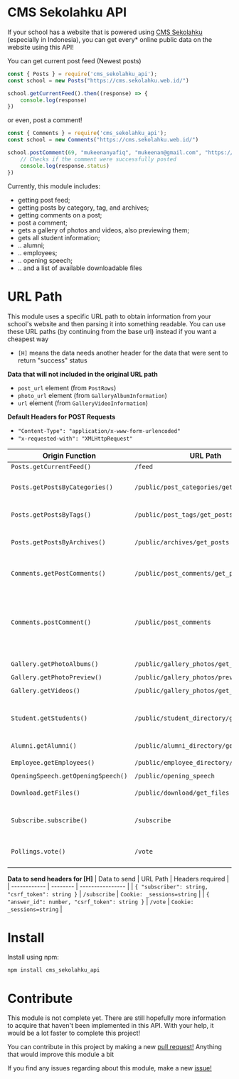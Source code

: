 # CMS Sekolahku API
If your school has a website that is powered using [CMS Sekolahku](https://sekolahku.web.id) (especially in Indonesia), you can get every* online public data on the website using this API!

You can get current post feed (Newest posts)
```js
const { Posts } = require('cms_sekolahku_api');
const school = new Posts("https://cms.sekolahku.web.id/")

school.getCurrentFeed().then((response) => {
    console.log(response)
})
```

or even, post a comment!
```js
const { Comments } = require('cms_sekolahku_api');
const school = new Comments("https://cms.sekolahku.web.id/")

school.postComment(69, "mukeenanyafiq", "mukeenan@gmail.com", "https://example.com", "Merdeka!").then((response) => {
    // Checks if the comment were successfully posted
    console.log(response.status)
})
```

Currently, this module includes:
- getting post feed;
- getting posts by category, tag, and archives;
- getting comments on a post;
- post a comment;
- gets a gallery of photos and videos, also previewing them;
- gets all student information;
- .. alumni;
- .. employees;
- .. opening speech;
- .. and a list of available downloadable files

# URL Path
This module uses a specific URL path to obtain information from your school's website and then parsing it into something readable. You can use these URL paths (by continuing from the base url) instead if you want a cheapest way

- `[H]` means the data needs another header for the data that were sent to return "success" status

**Data that will not included in the original URL path**
- `post_url` element (from `PostRows`)
- `photo_url` element (from `GalleryAlbumInformation`)
- `url` element (from `GalleryVideoInformation`)

**Default Headers for POST Requests**
- `"Content-Type": "application/x-www-form-urlencoded"`
- `"x-requested-with": "XMLHttpRequest"`

| Origin Function                    | URL Path                                  | Methods | Data to send                                                 | Returns |
| ---------------                    | --------                                  | ------- | ------------                                                 | ------- |
| `Posts.getCurrentFeed()`           | `/feed`                                   | `GET`   |                                                              | `XHR`   |
| `Posts.getPostsByCategories()`     | `/public/post_categories/get_posts`       | `POST`  | `{ "page_number": number, "category_slug": string }`         | `JSON`  |
| `Posts.getPostsByTags()`           | `/public/post_tags/get_posts`             | `POST`  | `{ "page_number": number, "tag": string }`                   | `JSON`  |
| `Posts.getPostsByArchives()`       | `/public/archives/get_posts`              | `POST`  | `{ "page_number": number, "year": string, "month": string }` | `JSON`  |
| `Comments.getPostComments()`       | `/public/post_comments/get_post_comments` | `POST`  | `{ "page_number": number, "comment_post_id": number }`       | `JSON`  |
| `Comments.postComment()`           | `/public/post_comments`                   | `POST`  | `{ "comment_author": author, "comment_email": email, "comment_url": url, "comment_content": content, "comment_post_id": post_id }` | `JSON`  |
| `Gallery.getPhotoAlbums()`         | `/public/gallery_photos/get_albums`       | `POST`  | `{ "page_number": number }`                                  | `JSON`  |
| `Gallery.getPhotoPreview()`        | `/public/gallery_photos/preview`          | `POST`  | `{ "id": number }`                                           | `JSON`  |
| `Gallery.getVideos()`              | `/public/gallery_photos/get_videos`       | `POST`  | `{ "page_number": number }`                                  | `JSON`  |
| `Student.getStudents()`            | `/public/student_directory/get_students`  | `POST`  | `{ "academic_year_id": number, "class_group_id": number }`   | `JSON`  |
| `Alumni.getAlumni()`               | `/public/alumni_directory/get_alumni`     | `POST`  | `{ "page_number": number }`                                  | `JSON`  |
| `Employee.getEmployees()`          | `/public/employee_directory/get_employee` | `POST`  | `{ "page_number": number }`                                  | `JSON`  |
| `OpeningSpeech.getOpeningSpeech()` | `/public/opening_speech`                  | `GET`   |                                                              | `HTML`  |
| `Download.getFiles()`              | `/public/download/get_files`              | `POST`  | `{ "slug": string, "page_number": number }`                  | `JSON`  |
| `Subscribe.subscribe()`            | `/subscribe`                              | `POST`  | `[H] { "subscriber": string, "csrf_token": string }`         | `JSON`  |
| `Pollings.vote()`                  | `/vote`                                   | `POST`  | `[H] { "answer_id": number, "csrf_token": string }`          | `JSON`  |

**Data to send headers for [H]**
| Data to send                                     | URL Path     | Headers required                |
| ------------                                     | --------     | ----------------                |
| `{ "subscriber": string, "csrf_token": string }` | `/subscribe` | `Cookie: _sessions=string`      |
| `{ "answer_id": number, "csrf_token": string }`  | `/vote`      | `Cookie: _sessions=string`      |

# Install
Install using npm:
```
npm install cms_sekolahku_api
```

# Contribute
This module is not complete yet. There are still hopefully more information to acquire that haven't been implemented in this API.
With your help, it would be a lot faster to complete this project!

You can contribute in this project by making a new [pull request!](https://github.com/mukeenanyafiq/cms_sekolahku_api/pulls) Anything that would improve this module a bit

If you find any issues regarding about this module, make a new [issue!](https://github.com/mukeenanyafiq/cms_sekolahku_api/issues/new)